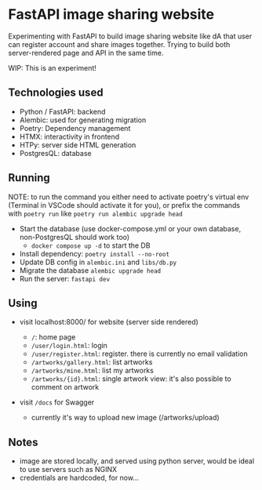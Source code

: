 # FastAPI image sharing website

Experimenting with FastAPI to build image sharing website like dA that user can register account and share images together.
Trying to build both server-rendered page and API in the same time.

WIP: This is an experiment!

## Technologies used

- Python / FastAPI: backend
- Alembic: used for generating migration
- Poetry: Dependency management
- HTMX: interactivity in frontend
- HTPy: server side HTML generation
- PostgresQL: database

## Running

NOTE: to run the command you either need to activate poetry's virtual env (Terminal in VSCode should activate it for you), or prefix the commands with `poetry run` like `poetry run alembic upgrade head`

- Start the database (use docker-compose.yml or your own database, non-PostgresQL should work too)
  - `docker compose up -d` to start the DB
- Install dependency: `poetry install --no-root`
- Update DB config in `alembic.ini` and `libs/db.py`
- Migrate the database `alembic upgrade head`
- Run the server: `fastapi dev`

## Using

- visit localhost:8000/ for website (server side rendered)

  - `/`: home page
  - `/user/login.html`: login
  - `/user/register.html`: register. there is currently no email validation
  - `/artworks/gallery.html`: list artworks
  - `/artworks/mine.html`: list my artworks
  - `/artworks/{id}.html`: single artwork view: it's also possible to comment on artwork

- visit `/docs` for Swagger
  - currently it's way to upload new image (/artworks/upload)

## Notes

- image are stored locally, and served using python server, would be ideal to use servers such as NGINX
- credentials are hardcoded, for now...
